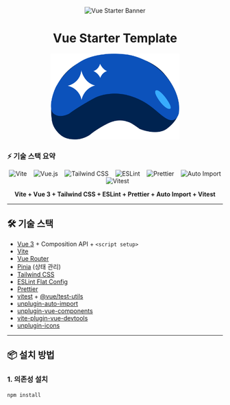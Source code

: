 <p align="center">
  <img width="675" alt="Vue Starter Banner" src="https://github.com/user-attachments/assets/ebc2a032-6964-4316-be13-75f7d280801e" />
</p>

<h1 align="center">Vue Starter Template</h1>

<p align="center">
  <img alt="Vue Logo" width="300" src="./public/choosla.svg" />
</p>

### ⚡️ 기술 스택 요약

<p align="center">
  <img src="https://cdn.jsdelivr.net/gh/devicons/devicon/icons/vite/vite-original.svg" height="64" alt="Vite" title="Vite" />
  &nbsp;&nbsp;
  <img src="https://cdn.jsdelivr.net/gh/devicons/devicon/icons/vuejs/vuejs-original.svg" height="64" alt="Vue.js" title="Vue.js" />
  &nbsp;&nbsp;
  <img src="https://www.vectorlogo.zone/logos/tailwindcss/tailwindcss-icon.svg" height="64" alt="Tailwind CSS" title="Tailwind CSS" />
  &nbsp;&nbsp;
  <img src="https://cdn.jsdelivr.net/gh/devicons/devicon/icons/eslint/eslint-original.svg" height="64" alt="ESLint" title="ESLint" />
  &nbsp;&nbsp;
  <img src="https://icons.duckduckgo.com/ip3/prettier.io.ico" height="64" alt="Prettier" title="Prettier" />
  &nbsp;&nbsp;
  <img src="https://cdn.jsdelivr.net/gh/devicons/devicon/icons/javascript/javascript-original.svg" height="64" alt="Auto Import" title="Auto Import (JS 기반)" />
  &nbsp;&nbsp;
  <img src="https://vitest.dev/logo.svg" height="64" alt="Vitest" title="Vitest" />
</p>

<p align="center">
  <strong>Vite + Vue 3 + Tailwind CSS + ESLint + Prettier + Auto Import + Vitest</strong>
</p>

---

## 🛠️ 기술 스택

- [Vue 3](https://vuejs.org/) + Composition API + `<script setup>`
- [Vite](https://vitejs.dev/)
- [Vue Router](https://router.vuejs.org/)
- [Pinia](https://pinia.vuejs.org/) (상태 관리)
- [Tailwind CSS](https://tailwindcss.com/)
- [ESLint Flat Config](https://eslint.org/)
- [Prettier](https://prettier.io/)
- [vitest](https://vitest.dev/) + [@vue/test-utils](https://test-utils.vuejs.org/)
- [unplugin-auto-import](https://github.com/antfu/unplugin-auto-import)
- [unplugin-vue-components](https://github.com/antfu/unplugin-vue-components)
- [vite-plugin-vue-devtools](https://github.com/webfansplz/vite-plugin-vue-devtools)
- [unplugin-icons](https://github.com/antfu/unplugin-icons)

---

## 📦 설치 방법

### 1. 의존성 설치

```bash
npm install
```
